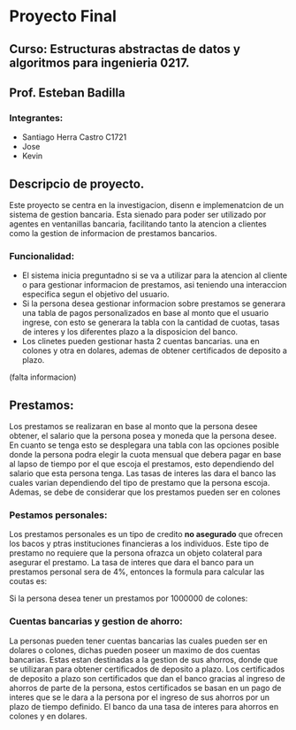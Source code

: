 # Proyecto Final
## Curso: Estructuras abstractas de datos y algoritmos para ingenieria 0217.
## Prof. Esteban Badilla
### Integrantes:
* Santiago Herra Castro C1721
* Jose
* Kevin

## Descripcio de proyecto.
Este proyecto se centra en la investigacion, disenn e implemenatcion de un sistema de gestion bancaria. Esta sienado para poder ser utilizado por agentes en ventanillas bancaria, facilitando tanto la atencion a clientes como la gestion de informacion de prestamos bancarios.

### Funcionalidad:

* El sistema inicia preguntadno si se va a utilizar para la atencion al cliente o para gestionar informacion de prestamos, asi teniendo una interaccion especifica segun el objetivo del usuario.
* Si la persona desea gestionar informacion sobre prestamos se generara una tabla de pagos personalizados en base al monto que el usuario ingrese, con esto se generara la tabla con la cantidad de cuotas, tasas de interes y los diferentes plazo a la disposicion del banco.
* Los clinetes pueden gestionar hasta 2 cuentas bancarias. una en colones y otra en dolares, ademas de obtener certificados de deposito a plazo.

(falta informacion)

## Prestamos:
Los prestamos se realizaran en base al monto que la persona desee obtener, el salario que la persona posea y moneda que la persona desee. En cuanto se tenga esto se desplegara una tabla con las opciones posible donde la persona podra elegir la cuota mensual que debera pagar en base al lapso de tiempo por el que escoja el prestamos, esto dependiendo del salario que esta persona tenga. Las tasas de interes las dara el banco las cuales varian dependiendo del tipo de prestamo que la persona escoja. Ademas, se debe de considerar que los prestamos pueden ser en colones 

### Pestamos personales:
Los prestamos personales es un tipo de credito **no asegurado** que ofrecen los bacos y ptras instituciones financieras a los individuos. Este tipo de prestamo no requiere que la persona ofrazca un objeto colateral para asegurar el prestamo. La tasa de interes que dara el banco para un prestamos personal sera de 4%, entonces la formula para calcular las coutas es:



Si la persona desea tener un prestamos por 1000000 de colones:



### Cuentas bancarias y gestion de ahorro:

La personas pueden tener cuentas bancarias las cuales pueden ser en dolares o colones, dichas pueden poseer un maximo de dos cuentas bancarias. Estas estan destinadas a la gestion de sus ahorros, donde que se utilizaran para obtener certificados de deposito a plazo. Los certificados de deposito a plazo son certificados que dan el banco gracias al ingreso de ahorros de parte de la persona, estos certificados se basan en un pago de interes que se le dara a la persona por el ingreso de sus ahorros por un plazo de tiempo definido. El banco da una tasa de interes para ahorros en colones y en dolares. 


